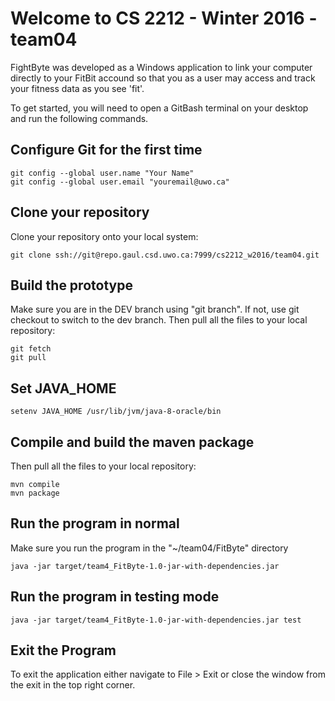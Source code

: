 # Welcome to CS 2212 - Winter 2016 - team04

FightByte was developed as a Windows application to link your computer directly to your FitBit accound so that you as a user may access and track your fitness data as you see 'fit'.

To get started, you will need to open a GitBash terminal on your desktop and run the following commands.

## Configure Git for the first time

```
git config --global user.name "Your Name"
git config --global user.email "youremail@uwo.ca"
```

## Clone your repository

Clone your repository onto your local system:

```
git clone ssh://git@repo.gaul.csd.uwo.ca:7999/cs2212_w2016/team04.git
```

## Build the prototype

Make sure you are in the DEV branch using "git branch". If not, use git checkout to switch to the dev branch.
Then pull all the files to your local repository:
```
git fetch
git pull
```

## Set JAVA_HOME
```
setenv JAVA_HOME /usr/lib/jvm/java-8-oracle/bin
```

## Compile and build the maven package
Then pull all the files to your local repository:
```
mvn compile
mvn package
```

## Run the program in normal
Make sure you run the program in the  "~/team04/FitByte" directory
```
java -jar target/team4_FitByte-1.0-jar-with-dependencies.jar
```

## Run the program in testing mode
```
java -jar target/team4_FitByte-1.0-jar-with-dependencies.jar test
```

## Exit the Program
To exit the application either navigate to File > Exit or close the window from the exit in the top right corner.

